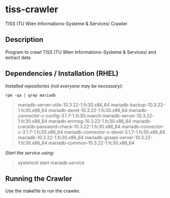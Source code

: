# tiss-crawler
TISS (TU Wien Informations-Systeme & Services) Crawler 

## Description
Program to crawl TISS (TU Wien Informations-Systeme & Services) and extract data

## Dependencies / Installation (RHEL)

*Installed repositories (not everyone may be necessary):*

`rpm -qa | grep mariadb`

> mariadb-server-utils-10.3.22-1.fc30.x86_64
> mariadb-backup-10.3.22-1.fc30.x86_64
> mariadb-devel-10.3.22-1.fc30.x86_64
> mariadb-connector-c-config-3.1.7-1.fc30.noarch
> mariadb-server-10.3.22-1.fc30.x86_64
> mariadb-errmsg-10.3.22-1.fc30.x86_64
> mariadb-cracklib-password-check-10.3.22-1.fc30.x86_64
> mariadb-connector-c-3.1.7-1.fc30.x86_64
> mariadb-connector-c-devel-3.1.7-1.fc30.x86_64
> mariadb-10.3.22-1.fc30.x86_64
> mariadb-gssapi-server-10.3.22-1.fc30.x86_64
> mariadb-common-10.3.22-1.fc30.x86_64

*Start the service using:*
> systemctl start mariadb.service

## Running the Crawler
Use the makefile to run the crawler.

